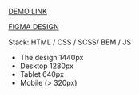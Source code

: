 [DEMO LINK](https://yura-lysenko.github.io/Potr-Pots-landing/)

[FIGMA DESIGN](https://www.figma.com/file/50zgLU65Mcd3MisFHMfLfx/POTR-POTS_FE-students/)

Stack: HTML / CSS / SCSS/ BEM / JS

* The design 1440px
* Desktop 1280px
* Tablet 640px
* Mobile (> 320px)
